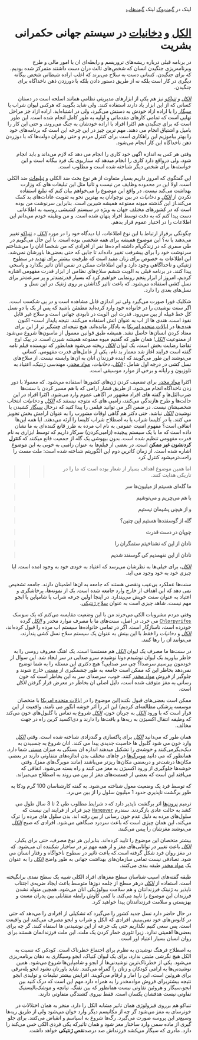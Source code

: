 <div dir=rtl>

لینک در [گیت‌بوک](https://evil-1.gitbook.io/workspace/alcohol-and-tobacco-in-the-global-governance-of-humanity)
لینک [گیت‌هاب](https://github.com/elias8702/Alcohol-and-tobacco-in-the-global-governance-of-humanity/blob/master/Alcohol%20and%20tobacco%20in%20the%20global%20governance%20of%20humanity.md)

# [الکل](https://fa.wikipedia.org/wiki/%D8%A7%D9%84%DA%A9%D9%84) و [دخانیات](https://fa.wikipedia.org/wiki/%D8%A7%D8%B3%D8%AA%D8%B9%D9%85%D8%A7%D9%84_%D8%AF%D8%AE%D8%A7%D9%86%DB%8C%D8%A7%D8%AA) در سیستم جهانی حکمرانی بشریت


در برنامه قبلی درباره ریشه‌های تروریسم و رابطه‌ای ان با امور مالی و طرح وبرنامه‌ریزی جنگیدن انسان که شخص‌های ثالث دران دست داشتند متمرکز شده بودیم.
که برای جنگیدن،  کسانی دست به سلاح می‌برند که اغلب اراده شیطانی شخص بیگانه دیگری در کار است بلکه نه از طریق دستور دادن بلکه با دورزدن ذهن ناخداگاه برای جنگیدن.

*[الکل](https://fa.wikipedia.org/wiki/%D8%A7%D9%84%DA%A9%D9%84) و [تنباکو](https://fa.wikipedia.org/wiki/%D8%AA%D9%86%D8%A8%D8%A7%DA%A9%D9%88)* نیز هم یکی از ابزارهای مدیریتی نظامی همانند اسلحه است در دستان کسانی که از این ابزار یاد دارند استفاده کنند. ولی شاید بگویید که هرکس لیوان شراب یا [سیگار](https://fa.wikipedia.org/wiki/%D8%B3%DB%8C%DA%AF%D8%A7%D8%B1) را با اراده ازاد خودش به دستش می‌گیرد، ولی در اشتباه‌اید.
اراده ازاد جز مراحل نهایی است که تمامی کار‌های مقدماتی و اولیه به طور کامل انجام شده است. این طور است که برای جنگیدن هم اکثرا افراد با اراده خودشان به جنگ می‌روند. و حتی این کار را بامیل و اشتیاق انجام می دهند.
مهم ترین چیز در این چرخه این است که برنامه‌های خود را بهتر بیاموزیم این راهکاری است برای کنترل مردم و حتی رهبران دولت‌ها که با دوزردن ذهن ناخداگاه این کار انجام می‌شود.

وقتی هر کس به اندازه اگهی خود کاری را انجام می دهد که لازم می‌داند و باید انجام شود، ولی درواقع دارد کاری را انجام میدهد که سناریوی یک فرد بیگانه است و این خواسته‌ها برای شخص دیگر شناخته شده است و مطلوب است.

این گفتگوی که امروز داریم بسیار متفاوت از هر نوع بحث ضد الکلی و [تبلیغات](https://fa.wikipedia.org/wiki/%D8%AA%D8%A8%D9%84%DB%8C%D8%BA%D8%A7%D8%AA) ضد الکلی است.
اولا این در محدوده وظایف من نیست و ثانیا مثل این تبلیغات های که وزارت بهداشت می‌کند نیست. در واقع این موضوع را می‌خواهم بیان کنم که تبلیغ استفاده نکردن از *[الکل](https://fa.wikipedia.org/wiki/%D8%A7%D9%84%DA%A9%D9%84)* و *دخانیات* در بین نوجوانان به بهترین نحو به تقویت عادات‌های بد کمک می‌کند.از این گذشته میونه ممنوعه همیشه شیرین است.
بنابراین سرنوشت من بوده است که در کشورهای مختلف جهان به ویژه در سیستم کشیشی روسیه به اطلاعاتی دست پیدا کنم که به دقت توسط افراد پنهان شده است. و من وظیفه خودم می‌دانم این اطلاعات را در اختیار عموم قرار بدهم.

چگونگی برقرار ارتباط با این نوع اطلاعات، ایا دیدگاه خود را در مورد *[الکل](https://fa.wikipedia.org/wiki/%D8%A7%D9%84%DA%A9%D9%84)* د [تنباکو](https://fa.wikipedia.org/wiki/%D8%AA%D9%86%D8%A8%D8%A7%DA%A9%D9%88) تغییر می‌دهند یا نه؟ این موضوع همیشه برای همه شخصی بوده است. با این حال می‌گویم در طی سفری که در زندگی‌ام داشته ام ده‌ها نفر از افرادی که من شخصا انان را می‌شناختم سرنوشت خود را برای پیشرفت تغییر داده‌اند تا جایی که حتی بعضی‌ها باورشان نمی‌شد.
این اطلاعات به خصوص برای زنان مفید است که ظرفیت بیشتر برای تهدید در سطوح ژنتیکی و ناخداگاهی وجود دارد و این اطلاعات ممکن در نفس انان تاثیر بگذارد و پاسخی پیدا کنند.
در برنامه قبلی به الویت ششم سلاح‌های نظامی از ابزار قدرت مفهومی اشاره کردیم، امروز از ابزار پنجم رونمایی خواهیم کرد که بسیار قدرتمندتر و پر سرعت‌تر برای نسل کشی استفاده می‌شود. که باعث تاثیر گذاشتن بر روی ژنتیک در این نسل و نسل‌های بعدی را دارد.

شکلیک فورا صورت می‌گیرد ولی تیر اندازی قابل مشاهده است و در پی شکست است. اگر سنت نوشیدن را در خانواده خود وارد کرده‌اید مطمئن باشید که پس از یک یا دو نسل کل خط قبیله از بین می‌رود.
قدرت این الویت در نابودی جهانی است و سلاح غیر قابل نفوذ است. هند‌ی ها از اب به عنوان اتش استفاده می‌کنند. نتیجه پایدار است- اکنون هندی‌ها در [ایالات متحده امریکا](https://fa.wikipedia.org/wiki) به یادگار مانده‌اند.
هیچ نتیجه‌ای چشگیر تر از این برای معتاد کردن انسان‌ها حاصل نشد.
همیشه طبق قوانین معمول از ماسون‌ها شروع می‌شود از ممنوعیت *[الکل](https://fa.wikipedia.org/wiki/%D8%A7%D9%84%DA%A9%D9%84)*!
همان طور که گفتیم میوه ممنوعه همیشه شیرن است. در پیک اوج تقاضا رضایت بخش است، یک لیوان *[الکل](https://fa.wikipedia.org/wiki/%D8%A7%D9%84%DA%A9%D9%84)* ریخته می‌شود همانطور که نویسنده فیلم نامه گفته است فرایند اغاز شد معمار بد نام، یکی از عامل‌های قدرت مفهومی.
کسانی می‌نوشند این طور می‌گویند که اینده فرزندان انان به ان‌ها وابسته نیست.
از سلاح‌های نسل کشی در درجه اول شامل : *[الکل](https://fa.wikipedia.org/wiki/%D8%A7%D9%84%DA%A9%D9%84)*، *دخانیات*، [مواد مخدر](https://fa.wikipedia.org/wiki/%D9%85%D8%AE%D8%AF%D8%B1)، مهندسی ژنتیک، اعتیاد به تلوزیون و رایانه و برخی از موارد موسیقی است.

اکثرا [مواد مخدر](https://fa.wikipedia.org/wiki/%D9%85%D8%AE%D8%AF%D8%B1) برای تضعیف کردن ژن‌های کشورها استفاده می‌شود. که معمولا با دور زدن ناخداگاه انجام می‌شود. از طریق فشار ارامی که با هم مسیر کردن با سنت‌ها ضرب‌الثل‌ها و گفته های افراد مشهور در اگاهی عموم وارد می‌شود.
اکثرا افراد در  این حالت‌ها و طرح هازندگی می‌کنند، زامبی های که متوجه نیستند که *[الکل](https://fa.wikipedia.org/wiki/%D8%A7%D9%84%DA%A9%D9%84)* و *دخانیات* انتخاب شخصیشان نیست.
در ضمن اگر می توانید فیلمی را پیدا کنید که درحال [سیگار](https://fa.wikipedia.org/wiki/%D8%B3%DB%8C%DA%AF%D8%A7%D8%B1)  کشیدن یا نوشیدن *[الکل](https://fa.wikipedia.org/wiki/%D8%A7%D9%84%DA%A9%D9%84)* نباشد. حتی دکتر هم گاهی اوقات مشورب را به عنوان ارامش بخش تجویز می کنند. یا در کلیسا شراب یا به اصطلاح شراب کلیسا را ارئه می‌دهند.
ایا همه این‌ها اتفاقی است؟
مفهوم امنیت عمومی به نام اب مرده به طرز قانع کننده‌ای به ما نشان داده است که ما با یک سیستم پیچیده (زامبی‌کردن) سرکار داریم که توسط ابزاری به نام قدرت مفهومی تنظیم شده است. بدون بیهوشی یک گله از جمعیت قانع میکنند که **کنترل کردنشون غیر ممکن** است. در بعضی از فیلم‌ها به عنوان زامبی به خوبی به این موضوع اشاره شده است.
از زمان کاترین دوم این الگوریتم شناخته شده است:
ملت مست را راحت‌تر‌میشود کنترل کرد

>>> اما همین موضوع اهداف بسیار از شعار بوده است که ما را در تاریکی هدایت کنند.


> **ما گله‌ای هسیتم از میلیون‌ها سر**

> **با هم می‌چریم و می‌نوشیم**

> **و از هیچی پشیمان نیستیم**

> **گله از گوسفند‌ها هستیم این چنین؟**

> **چوپان در دست قدرت**

> **نادان از این که نشناخیتم ستمگران را**

> **نادان از این نفهمدیم کی گوسفند شدیم**

*[الکل](https://fa.wikipedia.org/wiki/%D8%A7%D9%84%DA%A9%D9%84)*، برای خیلی‌ها به نظرشان می‌رسد که اعتیاد به خودی خود به وجود امده است. ایا چیزی خود به خود وجود می اید.

سنت‌ها عملکرد بی‌عیب ونقصی هستند که جامعه به ان‌ها اطمینان دارند. جامعه تشخیص نمی دهد که این اهداف از خارج وارد جامعه شده است. یک از نمونه‌ها، پرخاشگری و اعتیاد به عنوان سنت خویش می‌پندارد.
در اینجا اولین جرعه شراب یا شامپاین یا ابجو مهم نیست. شاهد چیزی است به عنوان [سلاح ژنتیکی](https://www.sid.ir/Fa/Journal/ViewPaper.aspx?ID=16331).

 وقتی مردم مشروبات الکی می‌خرند من با این وضعیت مقایسه می‌کنم که یک سوسک [`Chlorpyrifos`](https://en.wikipedia.org/wiki/Chlorpyrifos) می خرد.
در اصل، سنت‌های ما با مصرف‌ موارد مخدر و *[الکل](https://fa.wikipedia.org/wiki/%D8%A7%D9%84%DA%A9%D9%84)* گرده خودرده است، ناسازگار است. اگر در تمامی خانواده‌ها سیستم اب مرده را قبول کرده‌اند، *[الکل](https://fa.wikipedia.org/wiki/%D8%A7%D9%84%DA%A9%D9%84)* و *دخانیات* را فقط با این بینش به عنوان یک سیستم سلاح نسل کشی پندارند، می‌توانند ان را رها کنند.

در سنت‌ها ما مصرف یک لیوان *[الکل](https://fa.wikipedia.org/wiki/%D8%A7%D9%84%DA%A9%D9%84)* هم مستسنا است.
یک اهنگ معروف روسی را به خاطر بیاورید یک لیوان نوشیدم دوتا نوشیدم سرو صدایی در سر ایجاد شد.
این سوال از خودمون بپرسیم سرصدا؟ چی سر صدایی؟ هیچ دکتری این مسئله را به شما توضیح نمی‌دهد بخاطر این که ممکن است جامعه به طور چشمگیری از [مستی](https://fa.wikipedia.org/wiki/%D9%85%D8%B3%D8%AA%DB%8C) خارج شوند و جلوگیر از فروش [مواد مخدر](https://fa.wikipedia.org/wiki/%D9%85%D8%AE%D8%AF%D8%B1) کنند.
خوب، سرصدای سر به این بخاطر است که خون رسانی به مغز متوقف شده است، دلیل اصلی ان بخاطر در معرض قرار گرفتن *الکل* است.


ممکن است بعضی‌های قبول نکنند(این موضوع را در [ایالات متحده امریکا](https://fa.wikipedia.org/wiki/%D8%A7%DB%8C%D8%A7%D9%84%D8%A7%D8%AA_%D9%85%D8%AA%D8%AD%D8%AF%D9%87_%D8%A2%D9%85%D8%B1%DB%8C%DA%A9%D8%A7) با متخصان موسسه پزشکی مطالعه‌ای کردیم) این اثر را اثر خوشه انگور می نامند.
واقعیت از این قرار است که با ورود  *[الکل](https://fa.wikipedia.org/wiki/%D8%A7%D9%84%DA%A9%D9%84)* به جریان خون، *[الکل](https://fa.wikipedia.org/wiki/%D8%A7%D9%84%DA%A9%D9%84)*  شروع به تماس با گلبول‌های خون می‌کند که وظیفه انتقال اکسیژن به ریه‌ها و بافت‌ها را دارند و دی‌اکسید کربن راه در جهت مخالف.

همان طور که می‌دانید *[الکل](https://fa.wikipedia.org/wiki/%D8%A7%D9%84%DA%A9%D9%84)* برای پاکسازی و گندزادی  شناخنه شده است. وقتی  *[الکل](https://fa.wikipedia.org/wiki/%D8%A7%D9%84%DA%A9%D9%84)* وارد خون می شود  گلبول ها خاصیت جدیدی پیدا می کنند. انان شروع به چسبیدن به دیک‌دیگرمی‌کنند و خوشه‌ی را تشکیل میدهند اندازه ان بستگی به میزان  [مستی](https://fa.wikipedia.org/wiki/%D9%85%D8%B3%D8%AA%DB%8C) شما دارد. همانطور که می دانید [مویرگ‌ها](https://fa.wikipedia.org/wiki/%D9%85%D9%88%DB%8C%D8%B1%DA%AF) در جاهای مختلف بدن اندازه‌های متفاوتی دارند در بعضی مکان‌ها درشت‌تر و دربعضی مکان‌ها ریز‌تر می‌باشند (مانند مویرگ‌های مفز).
وقتی خوشه‌ها جلوگیری از ورود اکسیژن به مغز می کنند و راه بسته می‌شود. اتفاقی که می‌افتد این است که بعضی از قسمت‌های مغز از بین می روند به اصطلاح می‌میراند.

 که توسط فرد یک وضعیت معول شناخته می‌شود. به گفته کارشناسان 100 گرم ودکا به طور برگشت ناپذیری حدود 1 میلیون سلول را از بین می‌برد.

ترمیم [نرون‌ها](https://fa.wikipedia.org/wiki/%DB%8C%D8%A7%D8%AE%D8%AA%D9%87_%D8%B9%D8%B5%D8%A8%DB%8C) اثر برگشت ناپذیر دارد که د شرایط مطلوب طی 2 تا 3 سال طول می کشد به حالت عادی بازگردند. سندرم [`Hangover`](https://fastdic.com/word/hangover) چیز فراتر از فرایند این نیست که سلول‌های مرده به دلیل عدم خون رسانی از بین رفته اند.
بدن سلول های مرده را ترک می‌کند، این همان چیزی است که باعث سردرد صبگاهی می‌شود. افرادی که صبح *[الکل](https://fa.wikipedia.org/wiki/%D8%A7%D9%84%DA%A9%D9%84)* می‌نوشند مغزشان را پیس می‌کنند.

بیشتر متخصان این موضوع را تایید کرده‌اند.
بنابراین هر نوع مصرف، حتی برای یکبار، *[الکل](https://fa.wikipedia.org/wiki/%D8%A7%D9%84%DA%A9%D9%84)* باعث تغییر در توانایی‌های مغز و از همه مهم تر در ساختار شکننده ان می‌شود. که در مغز روان فرد شکل گرفته است.که باعث تاثیر در سطوح ناخواگاه و رفتار انسان می شود.
تصادفی نیست تمامی سازمان‌های بهداشت جهانی به طور واضح *[الکل](https://fa.wikipedia.org/wiki/%D8%A7%D9%84%DA%A9%D9%84)* را به عنوان یک [مواد مخدر](https://fa.wikipedia.org/wiki/%D9%85%D8%AE%D8%AF%D8%B1) طبقه بندی می‌کنند.

طبقه گفته‌های اسیب شناسان سطح مغزهای افراد الکلی شبیه یک سطح نمدی برانگیخته است.
استفاده از *[الکل](https://fa.wikipedia.org/wiki/%D8%A7%D9%84%DA%A9%D9%84)* درهر سطح از جلمه دوز‌ها متوسط باعث ایجاد ضربه‌ی اجتناب ناپذیر  به ژنیتک فرزندانتان و هم سلامت بیولوژیکی انان می‌شود.
همچین متولد نشدن فرزندان این موضوع را تایید می‌کند.
با کمی کاوش رابطه متقابلی بین پدران مست و بهزیستی و سلامت فرزنداندتان پیدا خواهید کرد.

در حال حاضر دارد نسل جدید کشور را می‌گیرد که تشکیلی از افرادی را می‌دهد که حتی در کابوس‌های خود نمی‌بینیم. افرادی که الکل و شراب و ابجو مصرف می‌کنند این واقیعت است. پس سعی کنیم نگذاریم حتی یک جرعه از این نوشیدنی ‌ها استفاه کنند. گر چه برای بعضی‌ها اهمیتی ندارد. زیرا تئوری خمار کردن یک ملت، این ملت فرزندانمان هستند.برای روان انسان بسیار اعتیاد اور است.

به اصطلاح فرهنگ نوشیدن به نظرم برای اجتماع خطرناک است. کودکی که نسبت به الکل هیچ نگرشی  مثبتی ندارد، برای یک لیوان کنیاک، ابجو وسیگاری به دهان برنامه‌ریزی می‌شود.
یکی از خطرناک‌ترین نوشیدنی‌ها از ابجو و شامپاین‌ها شروع می‌شود. همین نوشیدنی‌ها به ارامی کودکان و زنان را گمراه می‌کنند. شاید باورتان نشود انجو پله‌ترقی برای هروئین است، این را امار و ارقام می‌گویند.
افزایش بیشتر تبلیغات و تولیدی ابجو نتیجه بیشتربرای فروش موادمخدر را به همراه دارد.مهم این است که درک کنید بین ابجو،سیگار و هروئین تفاوتی نیست همانطور که بین تفنگ، تپانچه و موشک‌بالیستیک تفاوتی نیست هدفشان یکسان است. فقط نیروی کشندگی متفاوتی دارند.

تنباکو هم برروی فیزولوژی همان تاثیر مشابه الکل را دارد. منجر به همان اختلالات در خونرسای به مغز می‌شود گر چه از مکانیسم دیگر وارد خوان می‌شود ولی از طریق ریه‌ها وسیع‌تر این پروسه صورت می‌گیرد.
رگ‌ها شروع به اسپاسم و انقباض می‌کنند. برای جلو گیری از ماده سمی وارد ساختار مغز شود و همان تاثیرکه یکی فردی الکی حس می‌کند را دارد.
مادری که سیگار می‌کشد فرزند‌اش صد درصد**نقص ژنتیکی** خواهد داشت.





